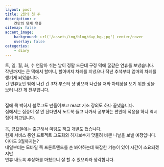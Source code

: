 ```yaml
---
layout: post
title: 2월의 첫 주
description: >
    간만의 닷새 연휴
sitemap: false
accent_image:
    background: url('/assets/img/blog/day_bg.jpg') center/cover
    overlay: false
categories:
    - diary
---
```


토, 일, 월, 화, 수 연달아 쉬는 날이 정말 드문데 구정 덕에 꿀같은 연휴를 보냈습니다.<br>
작년까지는 큰 댁에서 할머니, 할아버지 차례를 지냈으나 작년 추석부터 엄마의 차례를 챙기게 되었습니다.<br>
긴 연휴동안 밖에 나간 건 3차 부스터 샷 맞으러 나갔을 때와 차례상을 보기 위한 장을 보러 나간 게 전부입니다.<br><br>

집에 콕 박혀서 블로그도 만들어보고 react 기초 강의도 하나 끝냈습니다.<br>
집에서는 집중이 잘 안 된다면서 노트북 들고 나가서 공부하는 편인데 적응을 하니 역시 집이 최고입니다.<br><br>
목, 금요일에는 출근해서 미팅도 하고 개발도 했습니다.<br>
현재 서비스 중인 프로젝트 고도화와 하자보수가 맞물려 바쁜 나날을 보낼 예정입니다.<br>
아마도 3월까지는?<br>
내일부터는 모바일 쪽 프론트엔드를 손 봐야하는데 복잡한 기능이 있어 시간이 소요되겠지만<br>
연휴 내도록 추상화를 마쳤으니 잘 할 수 있으리라 생각합니다.<br>
